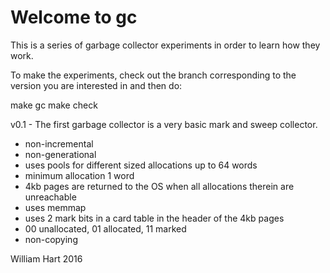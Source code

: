 # Welcome to gc

This is a series of garbage collector experiments in order to learn how they work.

To make the experiments, check out the branch corresponding to the version you are interested in and then do:

   make gc
   make check 

v0.1 - The first garbage collector is a very basic mark and sweep collector.

* non-incremental
* non-generational
* uses pools for different sized allocations up to 64 words
* minimum allocation 1 word
* 4kb pages are returned to the OS when all allocations therein are unreachable
* uses memmap
* uses 2 mark bits in a card table in the header of the 4kb pages
* 00 unallocated, 01 allocated, 11 marked
* non-copying

William Hart 2016

